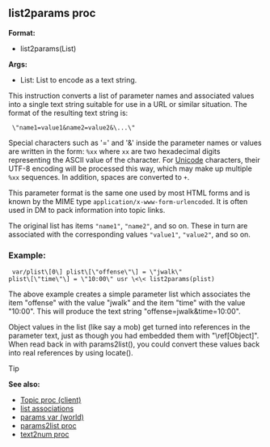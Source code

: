 ## list2params proc

<!-- -->
**Format:**
+   list2params(List)
<!-- -->
**Args:**
+   List: List to encode as a text string.


This instruction converts a list of parameter names and
associated values into a single text string suitable for use in a URL or
similar situation. The format of the resulting text string is:

``` dm
 \"name1=value1&name2=value2&\...\" 
```



Special characters such as \'=\' and \'&\' inside the parameter
names or values are written in the form: `%xx` where `xx` are two
hexadecimal digits representing the ASCII value of the character. For
[Unicode](/ref/%7Bnotes%7D/Unicode.md) characters, their UTF-8 encoding will
be processed this way, which may make up multiple `%xx` sequences. In
addition, spaces are converted to `+`. 

This parameter format is
the same one used by most HTML forms and is known by the MIME type
`application/x-www-form-urlencoded`. It is often used in DM to pack
information into topic links. 

The original list has items
`"name1"`, `"name2"`, and so on. These in turn are associated with the
corresponding values `"value1"`, `"value2"`, and so on.
### Example:

``` dm
 var/plist\[0\] plist\[\"offense\"\] = \"jwalk\"
plist\[\"time\"\] = \"10:00\" usr \<\< list2params(plist) 
```



The above example creates a simple parameter list which
associates the item \"offense\" with the value \"jwalk\" and the item
\"time\" with the value \"10:00\". This will produce the text string
\"offense=jwalk&time=10:00\". 

Object values in the list (like
say a mob) get turned into references in the parameter text, just as
though you had embedded them with \"\\ref\[Object\]\". When read back in
with params2list(), you could convert these values back into real
references by using locate().

> [!TIP] 
> **See also:**
> +   [Topic proc (client)](/ref/client/proc/Topic.md) 
> +   [list associations](/ref/list/associations.md) 
> +   [params var (world)](/ref/world/var/params.md) 
> +   [params2list proc](/ref/proc/params2list.md) 
> +   [text2num proc](/ref/proc/text2num.md) 